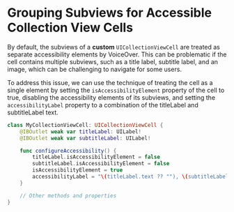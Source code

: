 # Grouping Subviews for Accessible Collection View Cells

By default, the subviews of a **custom** `UICollectionViewCell` are treated as separate accessibility elements by VoiceOver. This can be problematic if the cell contains multiple subviews, such as a title label, subtitle label, and an image, which can be challenging to navigate for some users.

To address this issue, we can use the technique of treating the cell as a single element by setting the `isAccessibilityElement` property of the cell to true, disabling the accessibility elements of its subviews, and setting the `accessibilityLabel` property to a combination of the titleLabel and subtitleLabel text.

```swift
class MyCollectionViewCell: UICollectionViewCell {
    @IBOutlet weak var titleLabel: UILabel!
    @IBOutlet weak var subtitleLabel: UILabel!

    func configureAccessibility() {
        titleLabel.isAccessibilityElement = false
        subtitleLabel.isAccessibilityElement = false
        isAccessibilityElement = true
        accessibilityLabel = "\(titleLabel.text ?? ""), \(subtitleLabel.text ?? "")"
    }

    // Other methods and properties
}
```
